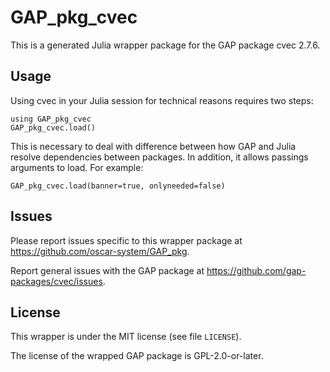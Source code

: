 # GAP_pkg_cvec

This is a generated Julia wrapper package for the GAP package cvec 2.7.6.

## Usage

Using cvec in your Julia session for technical reasons requires two steps:

    using GAP_pkg_cvec
    GAP_pkg_cvec.load()

This is necessary to deal with difference between how GAP and Julia
resolve dependencies between packages. In addition, it allows passings
arguments to load. For example:

    GAP_pkg_cvec.load(banner=true, onlyneeded=false)

## Issues

Please report issues specific to this wrapper package at <https://github.com/oscar-system/GAP_pkg>.

Report general issues with the GAP package at <https://github.com/gap-packages/cvec/issues>.

## License

This wrapper is under the MIT license (see file `LICENSE`).

The license of the wrapped GAP package is GPL-2.0-or-later.

